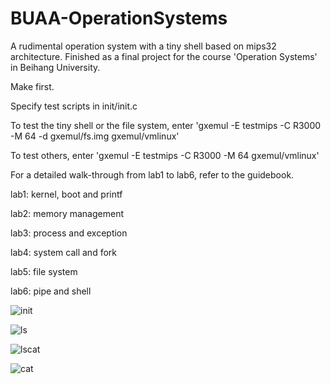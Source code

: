 # BUAA-OperationSystems
A rudimental operation system with a tiny shell based on mips32 architecture.
Finished as a final project for the course 'Operation Systems' in Beihang University.

Make first. 


Specify test scripts in init/init.c


To test the tiny shell or the file system, enter 'gxemul -E testmips -C R3000 -M 64 -d gxemul/fs.img gxemul/vmlinux'


To test others, enter 'gxemul -E testmips -C R3000 -M 64 gxemul/vmlinux'


For a detailed walk-through from lab1 to lab6, refer to the guidebook.


lab1: kernel, boot and printf


lab2: memory management


lab3: process and exception


lab4: system call and fork


lab5: file system


lab6: pipe and shell

![init](https://user-images.githubusercontent.com/12913794/28102213-765c13b0-6700-11e7-99f6-916f88adb63b.png)

![ls](https://user-images.githubusercontent.com/12913794/28102218-799ecbc6-6700-11e7-93e8-dd884777c7d8.png)

![lscat](https://user-images.githubusercontent.com/12913794/28102220-7b25f898-6700-11e7-8914-394a345a1b43.png)

![cat](https://user-images.githubusercontent.com/12913794/28102222-7da5eefc-6700-11e7-966c-43a7555a6620.png)
